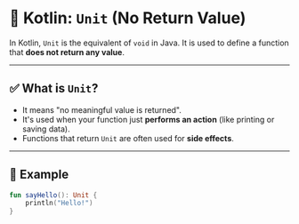 # 📘 Kotlin: `Unit` (No Return Value)

In Kotlin, `Unit` is the equivalent of `void` in Java. It is used to define a function that **does not return any value**.

---

## ✅ What is `Unit`?

- It means "no meaningful value is returned".
- It's used when your function just **performs an action** (like printing or saving data).
- Functions that return `Unit` are often used for **side effects**.

---

## 🧪 Example

```kotlin
fun sayHello(): Unit {
    println("Hello!")
}
